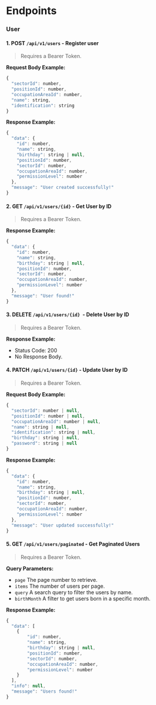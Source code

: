 # Endpoints
### User
#### 1. **POST** `/api/v1/users` - Register user
> Requires a Bearer Token.

**Request Body Example:**

```javascript
{
  "sectorId": number,
  "positionId": number,
  "occupationAreaId": number,
  "name": string,
  "identification": string
}
```

**Response Example:**
```javascript
{
  "data": {
    "id": number,
    "name": string,
    "birthday": string | null,
    "positionId": number,
    "sectorId": number,
    "occupationAreaId": number,
    "permissionLevel": number
  },
  "message": "User created successfully!"
}

```

#### 2. **GET** `/api/v1/users/{id}` - Get User by ID
> Requires a Bearer Token.

**Response Example:**

```javascript
{
  "data": {
    "id": number,
    "name": string,
    "birthday": string | null,
    "positionId": number,
    "sectorId": number,
    "occupationAreaId": number,
    "permissionLevel": number
  },
  "message": "User found!"
}
```

#### 3. **DELETE** `/api/v1/users/{id} `- Delete User by ID
> Requires a Bearer Token.

**Response Example:**
- Status Code: 200
- No Response Body.

#### 4. **PATCH** `/api/v1/users/{id}` - Update User by ID
> Requires a Bearer Token.

**Request Body Example:**

```javascript
{
  "sectorId": number | null,
  "positionId": number | null,
  "occupationAreaId": number | null,
  "name": string | null,
  "identification": string | null,
  "birthday": string | null,
  "password": string | null
}
```

**Response Example:**

```javascript
{
  "data": {
    "id": number,
    "name": string,
    "birthday": string | null,
    "positionId": number,
    "sectorId": number,
    "occupationAreaId": number,
    "permissionLevel": number
  },
  "message": "User updated successfully!"
}
```

#### 5. **GET** `/api/v1/users/paginated` - Get Paginated Users
> Requires a Bearer Token.

**Query Parameters:**
- `page` The page number to retrieve.
- `items` The number of users per page.
- `query` A search query to filter the users by name.
- `birthMonth` A filter to get users born in a specific month.

**Response Example:**
```javascript
{
  "data": [
    {
        "id": number,
        "name": string,
        "birthday": string | null,
        "positionId": number,
        "sectorId": number,
        "occupationAreaId": number,
        "permissionLevel": number
    }
  ],
  "info": null,
  "message": "Users found!"
}

